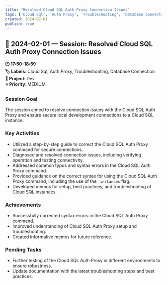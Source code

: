 ```yaml
---
title: "Resolved Cloud SQL Auth Proxy Connection Issues"
tags: ['Cloud Sql', 'Auth Proxy', 'Troubleshooting', 'Database Connection']
created: 2024-02-01
publish: true
---
```


## 📅 2024-02-01 — Session: Resolved Cloud SQL Auth Proxy Connection Issues

**🕒 17:50–18:59**  
**🏷️ Labels**: Cloud Sql, Auth Proxy, Troubleshooting, Database Connection  
**📂 Project**: Dev  
**⭐ Priority**: MEDIUM  


### Session Goal
The session aimed to resolve connection issues with the Cloud SQL Auth Proxy and ensure secure local development connections to a Cloud SQL instance.

### Key Activities
- Utilized a step-by-step guide to correct the Cloud SQL Auth Proxy command for secure connections.
- Diagnosed and resolved connection issues, including verifying operation and testing connectivity.
- Addressed common typos and syntax errors in the Cloud SQL Auth Proxy command.
- Provided guidance on the correct syntax for using the Cloud SQL Auth Proxy command, including the use of the `-instances` flag.
- Developed memos for setup, best practices, and troubleshooting of Cloud SQL instances.

### Achievements
- Successfully corrected syntax errors in the Cloud SQL Auth Proxy command.
- Improved understanding of Cloud SQL Auth Proxy setup and troubleshooting.
- Created informative memos for future reference.

### Pending Tasks
- Further testing of the Cloud SQL Auth Proxy in different environments to ensure robustness.
- Update documentation with the latest troubleshooting steps and best practices.
